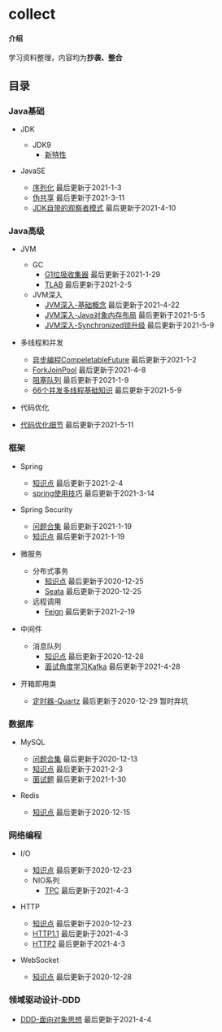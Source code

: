 # collect

#### 介绍
学习资料整理，内容均为**抄袭、整合**


## 目录
### Java基础
+ JDK
  - JDK9
    - [新特性](note/jdk/jdk9/新特性.md)

+ JavaSE
  - [序列化](note/javase/serialization.md)  最后更新于2021-1-3  
  - [伪共享](note/javase/falsesharing.md)  最后更新于2021-3-11  
  - [JDK自带的观察者模式](note/javase/JDK自带的观察者模式实现.md)  最后更新于2021-4-10  

### Java高级
+ JVM
  - GC
    - [G1垃圾收集器](note/jvm/gc/G1垃圾收集器.md)  最后更新于2021-1-29  
    - [TLAB](note/jvm/gc/TLAB.md)  最后更新于2021-2-5  
  - JVM深入  
    - [JVM深入-基础概念](note/jvm/jvm-deepen/JVM基础概念深入.md)  最后更新于2021-4-22  
    - [JVM深入-Java对象内存布局](note/jvm/jvm-deepen/JVM深入-Java对象内存布局.md)  最后更新于2021-5-5  
    - [JVM深入-Synchronized锁升级](note/jvm/jvm-deepen/JVM深入-Synchronized锁升级.md)  最后更新于2021-5-9  

+ 多线程和并发
  - [异步编程CompeletableFuture](note/multithreading/async/CompeletableFuture.md)  最后更新于2021-1-2  
  - [ForkJoinPool](note/multithreading/async/ForkJoinPool.md)  最后更新于2021-4-8  
  - [阻塞队列](note/multithreading/queue/BlockingQueue.md)  最后更新于2021-1-9  
  - [66个并发多线程基础知识](note/multithreading/interview/66个并发多线程基础知识.md)  最后更新于2021-5-9  

+ 代码优化
 - [代码优化细节](note/optimization/代码优化细节.md)  最后更新于2021-5-11

### 框架
+ Spring
  - [知识点](note/spring/知识点.md)  最后更新于2021-2-4  
  - [spring使用技巧](note/spring/spring使用技巧.md)  最后更新于2021-3-14  
  
+ Spring Security
  - [问题合集](note/security/问题合集.md)  最后更新于2021-1-19  
  - [知识点](note/security/知识点.md)  最后更新于2021-1-19  

+ 微服务
  - 分布式事务  
    - [知识点](note/microservice/transaction/知识点.md)  最后更新于2020-12-25   
    - [Seata](note/microservice/transaction/Seata.md)  最后更新于2020-12-25
  - 远程调用
    - [Feign](note/microservice/rpc/Feign.md)  最后更新于2021-2-19  

+ 中间件
  - 消息队列
    - [知识点](note/middleware/mq/知识点.md)  最后更新于2020-12-28  
    - [面试角度学习Kafka](note/middleware/mq/面试角度学习Kafka.md)  最后更新于2021-4-28  

+ 开箱即用类
  - [定时器-Quartz](note/other-frame/quartz.md)  最后更新于2020-12-29 暂时弃坑  

### 数据库
+ MySQL
  - [问题合集](note/mysql/问题合集.md)  最后更新于2020-12-13  
  - [知识点](note/mysql/知识点.md)  最后更新于2021-2-3  
  - [面试题](note/mysql/面试题.md)  最后更新于2021-1-30  

+ Redis
  - [知识点](note/redis/知识点.md)  最后更新于2020-12-15  
  
### 网络编程
+ I/O
  - [知识点](note/io/知识点.md)  最后更新于2020-12-23
  - NIO系列
    - [TPC](note/io/nio/NIO系列-TCP.md)  最后更新于2021-4-3  

+ HTTP
  - [知识点](note/http/知识点.md)  最后更新于2020-12-23  
  - [HTTP1.1](note/http/HTPP1.1.md)  最后更新于2021-4-3 
  - [HTTP2](note/http/HTTP2.md)  最后更新于2021-4-3  

+ WebSocket
  - [知识点](note/websocket/知识点.md)  最后更新于2020-12-28  

### 领域驱动设计-DDD
+ [DDD-面向对象思想](note/ddd/DDD-面向对象思想.md)  最后更新于2021-4-4  
